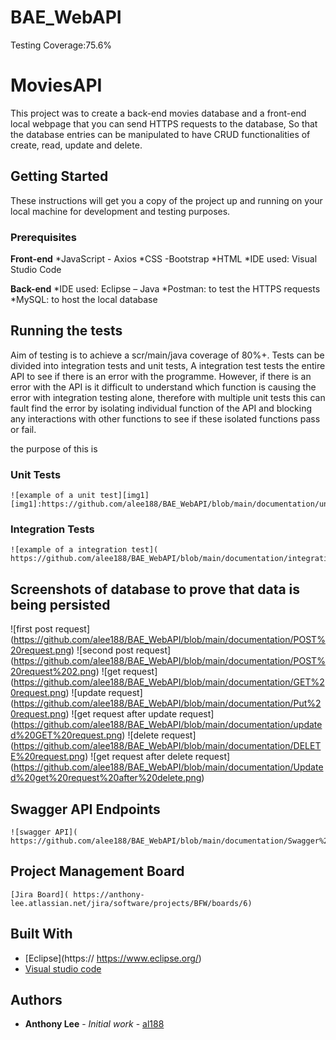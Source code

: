 # BAE_WebAPI
Testing Coverage:75.6%  
# MoviesAPI

This project was to create a back-end movies database and a front-end local webpage that you can send HTTPS requests to the database, So that the database entries can be manipulated to have CRUD functionalities of create, read, update and delete.  

## Getting Started

These instructions will get you a copy of the project up and running on your local machine for development and testing purposes.

### Prerequisites

**Front-end**
*JavaScript - Axios
*CSS -Bootstrap
*HTML
*IDE used: Visual Studio Code

**Back-end**
*IDE used: Eclipse – Java
*Postman: to test the HTTPS requests
*MySQL: to host the local database 

## Running the tests

Aim of testing is to achieve a scr/main/java coverage of 80%+. Tests can be divided into integration tests and unit tests, A integration test tests the entire API to see if there is an error with the programme. However, if there is an error with the API is it difficult to understand which function is causing the error with integration testing alone, therefore with multiple unit tests this can fault find the error by isolating individual function of the API and blocking any interactions with other functions to see if these isolated functions pass or fail.   

 the purpose of this is 
### Unit Tests 



```
![example of a unit test][img1]
[img1]:https://github.com/alee188/BAE_WebAPI/blob/main/documentation/unit%20test.png
```

### Integration Tests 


```
![example of a integration test]( https://github.com/alee188/BAE_WebAPI/blob/main/documentation/integration%20tests.png)
```
## Screenshots of database to prove that data is being persisted

![first post request] (https://github.com/alee188/BAE_WebAPI/blob/main/documentation/POST%20request.png)
![second post request] (https://github.com/alee188/BAE_WebAPI/blob/main/documentation/POST%20request%202.png)
![get request] (https://github.com/alee188/BAE_WebAPI/blob/main/documentation/GET%20request.png)
![update request] (https://github.com/alee188/BAE_WebAPI/blob/main/documentation/Put%20request.png)
![get request after update request] (https://github.com/alee188/BAE_WebAPI/blob/main/documentation/updated%20GET%20request.png)
![delete request] (https://github.com/alee188/BAE_WebAPI/blob/main/documentation/DELETE%20request.png)
![get request after delete request]
(https://github.com/alee188/BAE_WebAPI/blob/main/documentation/Updated%20get%20request%20after%20delete.png)


## Swagger API Endpoints

```
![swagger API]( https://github.com/alee188/BAE_WebAPI/blob/main/documentation/Swagger%20API.png)
```

## Project Management Board

```
[Jira Board]( https://anthony-lee.atlassian.net/jira/software/projects/BFW/boards/6)

```

## Built With

* [Eclipse](https:// https://www.eclipse.org/)
* [Visual studio code](https://code.visualstudio.com/)



## Authors

* **Anthony Lee** - *Initial work* - [al188](https://github.com//alee188)

